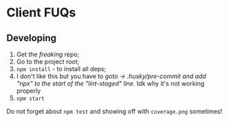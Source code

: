 # Client FUQs
## Developing

1. Get the *freaking* repo;
2. Go to the project root;
3. `npm install` - to install all deps;
4. I don't like this but you have to *goto -> .husky/pre-commit and add "npx" to the start of the "lint-staged" line*. Idk why it's not working properly
5. `npm start`

Do not forget about `npm test` and showing off with `coverage.png` sometimes!
